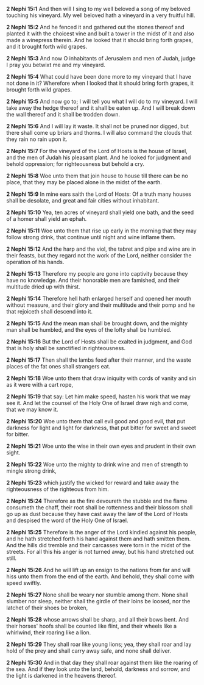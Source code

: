 **2 Nephi 15:1** And then will I sing to my well beloved a song of my beloved touching his vineyard. My well beloved hath a vineyard in a very fruitful hill.

**2 Nephi 15:2** And he fenced it and gathered out the stones thereof and planted it with the choicest vine and built a tower in the midst of it and also made a winepress therein. And he looked that it should bring forth grapes, and it brought forth wild grapes.

**2 Nephi 15:3** And now O inhabitants of Jerusalem and men of Judah, judge I pray you betwixt me and my vineyard.

**2 Nephi 15:4** What could have been done more to my vineyard that I have not done in it? Wherefore when I looked that it should bring forth grapes, it brought forth wild grapes.

**2 Nephi 15:5** And now go to; I will tell you what I will do to my vineyard. I will take away the hedge thereof and it shall be eaten up. And I will break down the wall thereof and it shall be trodden down.

**2 Nephi 15:6** And I will lay it waste. It shall not be pruned nor digged, but there shall come up briars and thorns. I will also command the clouds that they rain no rain upon it.

**2 Nephi 15:7** For the vineyard of the Lord of Hosts is the house of Israel, and the men of Judah his pleasant plant. And he looked for judgment and behold oppression; for righteousness but behold a cry.

**2 Nephi 15:8** Woe unto them that join house to house till there can be no place, that they may be placed alone in the midst of the earth.

**2 Nephi 15:9** In mine ears saith the Lord of Hosts: Of a truth many houses shall be desolate, and great and fair cities without inhabitant.

**2 Nephi 15:10** Yea, ten acres of vineyard shall yield one bath, and the seed of a homer shall yield an ephah.

**2 Nephi 15:11** Woe unto them that rise up early in the morning that they may follow strong drink, that continue until night and wine inflame them.

**2 Nephi 15:12** And the harp and the viol, the tabret and pipe and wine are in their feasts, but they regard not the work of the Lord, neither consider the operation of his hands.

**2 Nephi 15:13** Therefore my people are gone into captivity because they have no knowledge. And their honorable men are famished, and their multitude dried up with thirst.

**2 Nephi 15:14** Therefore hell hath enlarged herself and opened her mouth without measure, and their glory and their multitude and their pomp and he that rejoiceth shall descend into it.

**2 Nephi 15:15** And the mean man shall be brought down, and the mighty man shall be humbled, and the eyes of the lofty shall be humbled.

**2 Nephi 15:16** But the Lord of Hosts shall be exalted in judgment, and God that is holy shall be sanctified in righteousness.

**2 Nephi 15:17** Then shall the lambs feed after their manner, and the waste places of the fat ones shall strangers eat.

**2 Nephi 15:18** Woe unto them that draw iniquity with cords of vanity and sin as it were with a cart rope,

**2 Nephi 15:19** that say: Let him make speed, hasten his work that we may see it. And let the counsel of the Holy One of Israel draw nigh and come, that we may know it.

**2 Nephi 15:20** Woe unto them that call evil good and good evil, that put darkness for light and light for darkness, that put bitter for sweet and sweet for bitter.

**2 Nephi 15:21** Woe unto the wise in their own eyes and prudent in their own sight.

**2 Nephi 15:22** Woe unto the mighty to drink wine and men of strength to mingle strong drink,

**2 Nephi 15:23** which justify the wicked for reward and take away the righteousness of the righteous from him.

**2 Nephi 15:24** Therefore as the fire devoureth the stubble and the flame consumeth the chaff, their root shall be rottenness and their blossom shall go up as dust because they have cast away the law of the Lord of Hosts and despised the word of the Holy One of Israel.

**2 Nephi 15:25** Therefore is the anger of the Lord kindled against his people, and he hath stretched forth his hand against them and hath smitten them. And the hills did tremble and their carcasses were torn in the midst of the streets. For all this his anger is not turned away, but his hand stretched out still.

**2 Nephi 15:26** And he will lift up an ensign to the nations from far and will hiss unto them from the end of the earth. And behold, they shall come with speed swiftly.

**2 Nephi 15:27** None shall be weary nor stumble among them. None shall slumber nor sleep, neither shall the girdle of their loins be loosed, nor the latchet of their shoes be broken,

**2 Nephi 15:28** whose arrows shall be sharp, and all their bows bent. And their horses' hoofs shall be counted like flint, and their wheels like a whirlwind, their roaring like a lion.

**2 Nephi 15:29** They shall roar like young lions; yea, they shall roar and lay hold of the prey and shall carry away safe, and none shall deliver.

**2 Nephi 15:30** And in that day they shall roar against them like the roaring of the sea. And if they look unto the land, behold, darkness and sorrow, and the light is darkened in the heavens thereof.

